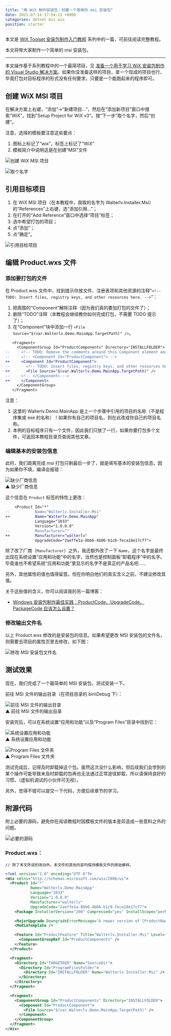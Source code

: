 ```yaml
---
title: "用 WiX 制作安装包：创建一个简单的 msi 安装包"
date: 2021-07-14 17:54:13 +0800
categories: dotnet msi wix
position: starter
---
```


本文是 [WiX Toolset 安装包制作入门教程](/post/getting-started-with-wix-toolset) 系列中的一篇，可前往阅读完整教程。

本文将带大家制作一个简单的 msi 安装包。

---

本文操作基于系列教程中的一个最简项目，见 [准备一个用于学习 WiX 安装包制作的 Visual Studio 解决方案](/post/getting-started-with-wix-toolset-create-a-new-learning-vs-solution.md)。如果你没准备这样的项目，拿一个现成的项目也行，毕竟打包对目标程序的形式没有任何要求，只要是一个能跑起来的程序即可。

<div id="toc"></div>

## 创建 WiX MSI 项目

在解决方案上右键，“添加”->“新建项目...”，然后在“添加新项目”窗口中搜索“WiX”，找到“Setup Project for WiX v3”。按“下一步”取个名字，然后“创建”。

注意，选择的模板要注意这些要点：

1. 图标上标记了“wix”，标签上标记了“WiX”
2. 模板简介中说明这是在创建“MSI”文件

![创建 WiX MSI 项目](/static/posts/2021-07-14-15-28-01.png)

![取个名字](/static/posts/2021-07-14-15-34-44.png)

## 引用目标项目

1. 在 WiX MSI 项目（在本教程中，我取的名字为 Walterlv.Installer.Msi）的“References”上右键，选“添加引用...”；
2. 在打开的“Add Reference”窗口中选择“项目”标签；
3. 选中希望打包的项目；
4. 点“添加”；
5. 点“确定”。

![引用目标项目](/static/posts/2021-07-14-15-41-41.png)

## 编辑 Product.wxs 文件

### 添加要打包的文件

在 Product.wxs 文件中，找到提示你放文件、注册表项和其他资源的注释“`<!-- TODO: Insert files, registry keys, and other resources here. -->`”：

1. 把周围的“Component”解除注释（因为我们真的要加打包的文件了）；
2. 删除“TODO”注释（本教程会继续教你如何完成打包，不需要 TODO 提示了）；
3. 在“Component”块中添加一行 `<File Source="$(var.Walterlv.Demo.MainApp.TargetPath)" />`。

```diff
   <Fragment>
     <ComponentGroup Id="ProductComponents" Directory="INSTALLFOLDER">
--     <!-- TODO: Remove the comments around this Component element and the ComponentRef below in order to add resources to this installer. -->
--     <!-- <Component Id="ProductComponent"> -->
++     <Component Id="ProductComponent">
--       <!-- TODO: Insert files, registry keys, and other resources here. -->
++       <File Source="$(var.Walterlv.Demo.MainApp.TargetPath)" />
--     <!-- </Component> -->
++     </Component>
     </ComponentGroup>
   </Fragment>
```

注意：

1. 这里的 Walterlv.Demo.MainApp 是上一个步骤中引用的项目的名称（不是程序集或 exe 的名称）！如果你有自己的项目名，则在此改成你自己的项目名称。
2. 本例的目标程序只有一个文件，因此我们只放了一行，如果你要打包多个文件，可返回本教程目录页查阅其他文章。

### 编辑基本的安装包信息

此时，我们距离完成 msi 打包只剩最后一步了，就是填写基本的安装包信息。因为如果你不填，编译会报错：

![缺少厂商信息](/static/posts/2021-07-14-16-05-32.png)  
▲ 缺少厂商信息

这个信息在 `Product` 标签的特性上更改：

```diff
    <Product Id="*"
--           Name="Walterlv.Installer.Msi"
++           Name="Walterlv.Demo.MainApp"
             Language="1033"
             Version="1.0.0.0"
--           Manufacturer=""
++           Manufacturer="walterlv"
             UpgradeCode="2aeffe1a-8bb6-4b06-b1c0-feca18e17cf7">
```

除了改了厂商（`Manufacturer`）之外，我还额外改了一下 `Name`，这个名字是最终出现在系统设置“应用和功能”中的名字，当然也是控制面板“卸载程序”中的名字。毕竟谁也不希望系统“应用和功能”里显示的名字不是真正的产品名吧……

另外，其他属性的值也值得留意。但在你明白他们的真实含义之前，不建议修改其值。

关于这些值的含义，你可以阅读我的另一篇博客：

- [Windows 安装包制作最佳实践：ProductCode、UpgradeCode、PackageCode 应该怎么设置？](/post/windows-installer-using-wix-best-practice-product-id-and-upgrade-code)

### 修改输出文件名

以上 Product.wxs 修改的是安装包的信息。如果希望更改 MSI 安装包的文件名，则需要去项目的属性页里去修改，如下图：

![修改 MSI 安装包文件名](/static/posts/2021-07-14-16-21-35.png)

## 测试效果

现在，我们完成了一个最简单的 MSI 安装包，测试安装一下。

前往 MSI 文件的输出目录（在项目目录的 bin\Debug 下）：

![前往 MSI 文件的输出目录](/static/posts/2021-07-14-16-24-31.png)  
▲ 前往 MSI 文件的输出目录

安装完后，可以在系统设置“应用和功能”以及“Program Files”目录中找到它：

![系统设置应用和功能](/static/posts/2021-07-14-16-24-10.png)  
▲ 系统设置应用和功能

![Program Files 文件夹](/static/posts/2021-07-14-16-39-38.png)  
▲ Program Files 文件夹

测试完成后，记得及时卸载掉这个包。虽然这次没什么影响，但后续我们会学到的某个操作可能导致未及时卸载的包再也无法通过正常途径卸载，所以请保持良好的习惯。（虚拟机调试的小伙伴可无视）。

另外，觉得不错可以提交一下代码，方便后续章节的学习。

## 附源代码

附上必要的源码，避免你在阅读教程时因模板文件的版本差异造成一些意料之外的问题。

![必要的源码](/static/posts/2021-07-14-17-43-34.png)

### Product.wxs：

`// 除了本文所说的改动外，本文件的其他内容均保持模板文件的原始模样。`

```xml
<?xml version="1.0" encoding="UTF-8"?>
<Wix xmlns="http://schemas.microsoft.com/wix/2006/wi">
  <Product Id="*"
           Name="Walterlv.Demo.MainApp"
           Language="1033"
           Version="1.0.0.0"
           Manufacturer="walterlv"
           UpgradeCode="2aeffe1a-8bb6-4b06-b1c0-feca18e17cf7">
    <Package InstallerVersion="200" Compressed="yes" InstallScope="perMachine" />

    <MajorUpgrade DowngradeErrorMessage="A newer version of [ProductName] is already installed." />
    <MediaTemplate />

    <Feature Id="ProductFeature" Title="Walterlv.Installer.Msi" Level="1">
      <ComponentGroupRef Id="ProductComponents" />
    </Feature>
  </Product>

  <Fragment>
    <Directory Id="TARGETDIR" Name="SourceDir">
      <Directory Id="ProgramFilesFolder">
        <Directory Id="INSTALLFOLDER" Name="Walterlv.Installer.Msi" />
      </Directory>
    </Directory>
  </Fragment>

  <Fragment>
    <ComponentGroup Id="ProductComponents" Directory="INSTALLFOLDER">
      <Component Id="ProductComponent">
        <File Source="$(var.Walterlv.Demo.MainApp.TargetPath)" />
      </Component>
    </ComponentGroup>
  </Fragment>
</Wix>
```
